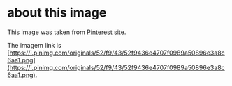 # about this image

This image was taken from [Pinterest](https://www.pinterest.com/) site.

The imagem link is [https://i.pinimg.com/originals/52/f9/43/52f9436e4707f0989a50896e3a8c6aa1.png](https://i.pinimg.com/originals/52/f9/43/52f9436e4707f0989a50896e3a8c6aa1.png).
